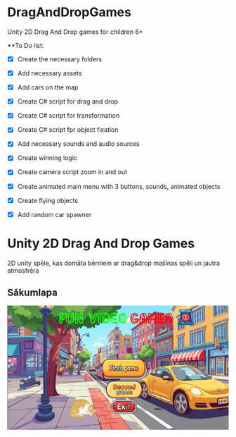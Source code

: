 # DragAndDropGames
Unity 2D Drag And Drop games for children 6+


**To Do list:
- [x] Create the necessary folders
- [x] Add necessary assets
- [x]	Add cars on the map
- [x] Create C# script for drag and drop
- [x] Create C# script for transformation
- [x] Create C# script fpr object fixation
- [x] Add necessary sounds and audio sources
- [x] Create winning logic
- [x] Create camera script zoom in and out
- [x] Create animated main menu with 3 buttons, sounds, animated objects
- [x] Create flying objects
- [x] Add random car spawner


# Unity 2D Drag And Drop Games
2D unity spēle, kas domāta bērniem ar drag&drop mašīnas spēli un jautra atmosfrēra

## Sākumlapa
![Gameplay Screenshot](Assets/Images/first.png)





